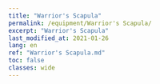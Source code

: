 ```yaml
---
title: "Warrior's Scapula"
permalink: /equipment/Warrior's Scapula/
excerpt: "Warrior's Scapula"
last_modified_at: 2021-01-26
lang: en
ref: "Warrior's Scapula.md"
toc: false
classes: wide
---
```


